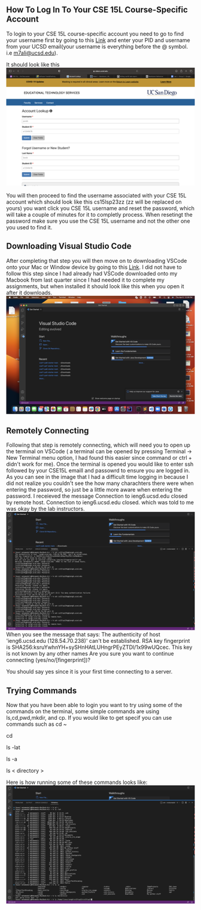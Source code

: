 ## How To Log In To Your CSE 15L Course-Specific Account 

To login to your CSE 15L course-specific account you need to go to find your username first by going to this [Link](https://sdacs.ucsd.edu/~icc/index.php)
and enter your PID and username from your UCSD email(your username is everything before the @ symbol. i.e m7ali@ucsd.edu).


It should look like this
![Image](Passwordlookup.png)

You will then proceed to find the username associated with your CSE 15L account which should look like this cs15lsp23zz (zz will be replaced on yours) you want click you CSE 15L username and reset the password, which will take a couple of minutes for it to completly process.
When resetingt the password make sure you use the CSE 15L username and not the other one you used to find it.

## Downloading Visual Studio Code

After completing that step you will then move on to downloading VSCode onto your Mac or Window device by going to this [Link](https://code.visualstudio.com/). I did not have to follow this step since I had already had VSCode downloaded onto my Macbook from last quarter since I had needed it to complete my assignments, but when installed it should look like this when you open it after it downloads.
![Image](VSCode.png)

## Remotely Connecting

Following that step is remotely connecting, which will need you to open up the terminal on VSCode ( a terminal can be opened by pressing Terminal → New Terminal menu option, I had found this easier since command or ctrl + didn't work for me). Once the terminal is opened you would like to enter ssh followed by your CSE15L emaill and passowrd to ensure you are logged in. As you can see in the image that I had a difficult time logging in because I did not realize you couldn't see the how many charachters there were when entering the password, so just be a little more aware when entering the password. I receieved the message Connection to ieng6.ucsd.edu closed by remote host. Connection to ieng6.ucsd.edu closed. which was told to me was okay by the lab instructors.
![Image](remoteconnecting2.png)
When you see the message that says: The authenticity of host 'ieng6.ucsd.edu (128.54.70.238)' can't be established.
RSA key fingerprint is SHA256:ksruYwhnYH+sySHnHAtLUHngrPEyZTDl/1x99wUQcec.
This key is not known by any other names
Are you sure you want to continue connecting (yes/no/[fingerprint])?

You should say yes since it is your first time connecting to a server.

## Trying Commands
Now that you have been able to login you want to try using some of the commands on the terminal, some simple commands are using ls,cd,pwd,mkdir, and cp. If you would like to get specif you can use commands such as 
cd ~ 

cd 


ls -lat


ls -a


ls < directory > 

Here is how running some of these commands looks like:
![Image](commands.png)
  
  
